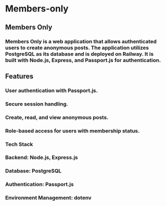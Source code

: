 # Members-only
## Members Only
### Members Only is a web application that allows authenticated users to create anonymous posts. The application utilizes PostgreSQL as its database and is deployed on Railway. It is built with Node.js, Express, and Passport.js for authentication.

## Features

### User authentication with Passport.js.

### Secure session handling.

### Create, read, and view anonymous posts.

### Role-based access for users with membership status.

### Tech Stack

### Backend: Node.js, Express.js

### Database: PostgreSQL

### Authentication: Passport.js

### Environment Management: dotenv

